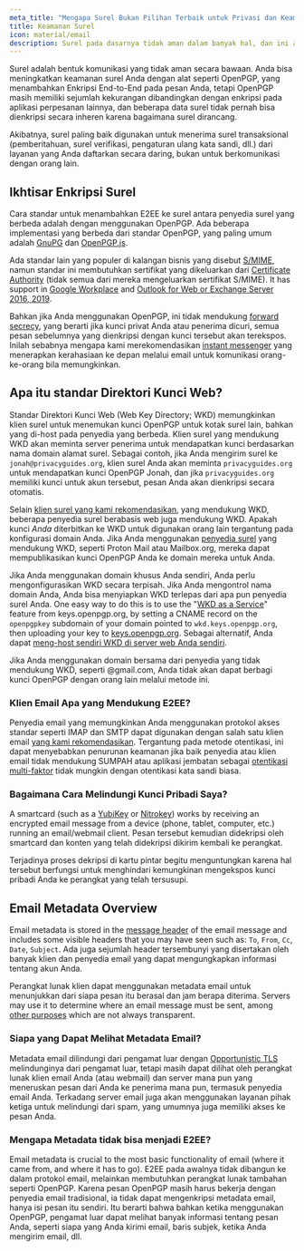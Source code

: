 ```yaml
---
meta_title: "Mengapa Surel Bukan Pilihan Terbaik untuk Privasi dan Keamanan - Privacy Guides"
title: Keamanan Surel
icon: material/email
description: Surel pada dasarnya tidak aman dalam banyak hal, dan ini adalah beberapa alasan mengapa surel bukanlah pilihan utama kami untuk komunikasi yang aman.
---
```


Surel adalah bentuk komunikasi yang tidak aman secara bawaan. Anda bisa meningkatkan keamanan surel Anda dengan alat seperti OpenPGP, yang menambahkan Enkripsi End-to-End pada pesan Anda, tetapi OpenPGP masih memiliki sejumlah kekurangan dibandingkan dengan enkripsi pada aplikasi perpesanan lainnya, dan beberapa data surel tidak pernah bisa dienkripsi secara inheren karena bagaimana surel dirancang.

Akibatnya, surel paling baik digunakan untuk menerima surel transaksional (pemberitahuan, surel verifikasi, pengaturan ulang kata sandi, dll.) dari layanan yang Anda daftarkan secara daring, bukan untuk berkomunikasi dengan orang lain.

## Ikhtisar Enkripsi Surel

Cara standar untuk menambahkan E2EE ke surel antara penyedia surel yang berbeda adalah dengan menggunakan OpenPGP. Ada beberapa implementasi yang berbeda dari standar OpenPGP, yang paling umum adalah [GnuPG](https://en.wikipedia.org/wiki/GNU_Privacy_Guard) dan [OpenPGP.js](https://openpgpjs.org).

Ada standar lain yang populer di kalangan bisnis yang disebut [S/MIME](https://en.wikipedia.org/wiki/S/MIME), namun standar ini membutuhkan sertifikat yang dikeluarkan dari [Certificate Authority](https://en.wikipedia.org/wiki/Certificate_authority) (tidak semua dari mereka mengeluarkan sertifikat S/MIME). It has support in [Google Workplace](https://support.google.com/a/topic/9061730) and [Outlook for Web or Exchange Server 2016, 2019](https://support.office.com/article/encrypt-messages-by-using-s-mime-in-outlook-on-the-web-878c79fc-7088-4b39-966f-14512658f480).

Bahkan jika Anda menggunakan OpenPGP, ini tidak mendukung [forward secrecy](https://en.wikipedia.org/wiki/Forward_secrecy), yang berarti jika kunci privat Anda atau penerima dicuri, semua pesan sebelumnya yang dienkripsi dengan kunci tersebut akan terekspos. Inilah sebabnya mengapa kami merekomendasikan [instant messenger](../real-time-communication.md) yang menerapkan kerahasiaan ke depan melalui email untuk komunikasi orang-ke-orang bila memungkinkan.

## Apa itu standar Direktori Kunci Web?

Standar Direktori Kunci Web (Web Key Directory; WKD) memungkinkan klien surel untuk menemukan kunci OpenPGP untuk kotak surel lain, bahkan yang di-host pada penyedia yang berbeda. Klien surel yang mendukung WKD akan meminta server penerima untuk mendapatkan kunci berdasarkan nama domain alamat surel. Sebagai contoh, jika Anda mengirim surel ke `jonah@privacyguides.org`, klien surel Anda akan meminta `privacyguides.org` untuk mendapatkan kunci OpenPGP Jonah, dan jika `privacyguides.org` memiliki kunci untuk akun tersebut, pesan Anda akan dienkripsi secara otomatis.

Selain [klien surel yang kami rekomendasikan](../email-clients.md), yang mendukung WKD, beberapa penyedia surel berabasis web juga mendukung WKD. Apakah kunci *Anda* diterbitkan ke WKD untuk digunakan orang lain tergantung pada konfigurasi domain Anda. Jika Anda menggunakan [penyedia surel](../email.md#openpgp-compatible-services) yang mendukung WKD, seperti Proton Mail atau Mailbox.org, mereka dapat mempublikasikan kunci OpenPGP Anda ke domain mereka untuk Anda.

Jika Anda menggunakan domain khusus Anda sendiri, Anda perlu mengonfigurasikan WKD secara terpisah. Jika Anda mengontrol nama domain Anda, Anda bisa menyiapkan WKD terlepas dari apa pun penyedia surel Anda. One easy way to do this is to use the "[WKD as a Service](https://keys.openpgp.org/about/usage#wkd-as-a-service)" feature from keys.openpgp.org, by setting a CNAME record on the `openpgpkey` subdomain of your domain pointed to `wkd.keys.openpgp.org`, then uploading your key to [keys.openpgp.org](https://keys.openpgp.org). Sebagai alternatif, Anda dapat [meng-host sendiri WKD di server web Anda sendiri](https://wiki.gnupg.org/WKDHosting).

Jika Anda menggunakan domain bersama dari penyedia yang tidak mendukung WKD, seperti @gmail.com, Anda tidak akan dapat berbagi kunci OpenPGP dengan orang lain melalui metode ini.

### Klien Email Apa yang Mendukung E2EE?

Penyedia email yang memungkinkan Anda menggunakan protokol akses standar seperti IMAP dan SMTP dapat digunakan dengan salah satu klien email [yang kami rekomendasikan](../email-clients.md). Tergantung pada metode otentikasi, ini dapat menyebabkan penurunan keamanan jika baik penyedia atau klien email tidak mendukung SUMPAH atau aplikasi jembatan sebagai [otentikasi multi-faktor](multi-factor-authentication.md) tidak mungkin dengan otentikasi kata sandi biasa.

### Bagaimana Cara Melindungi Kunci Pribadi Saya?

A smartcard (such as a [YubiKey](https://support.yubico.com/hc/articles/360013790259-Using-Your-YubiKey-with-OpenPGP) or [Nitrokey](../security-keys.md#nitrokey)) works by receiving an encrypted email message from a device (phone, tablet, computer, etc.) running an email/webmail client. Pesan tersebut kemudian didekripsi oleh smartcard dan konten yang telah didekripsi dikirim kembali ke perangkat.

Terjadinya proses dekripsi di kartu pintar begitu menguntungkan karena hal tersebut berfungsi untuk menghindari kemungkinan mengekspos kunci pribadi Anda ke perangkat yang telah tersusupi.

## Email Metadata Overview

Email metadata is stored in the [message header](https://en.wikipedia.org/wiki/Email#Message_header) of the email message and includes some visible headers that you may have seen such as: `To`, `From`, `Cc`, `Date`, `Subject`. Ada juga sejumlah header tersembunyi yang disertakan oleh banyak klien dan penyedia email yang dapat mengungkapkan informasi tentang akun Anda.

Perangkat lunak klien dapat menggunakan metadata email untuk menunjukkan dari siapa pesan itu berasal dan jam berapa diterima. Servers may use it to determine where an email message must be sent, among [other purposes](https://en.wikipedia.org/wiki/Email#Message_header) which are not always transparent.

### Siapa yang Dapat Melihat Metadata Email?

Metadata email dilindungi dari pengamat luar dengan [Opportunistic TLS](https://en.wikipedia.org/wiki/Opportunistic_TLS) melindunginya dari pengamat luar, tetapi masih dapat dilihat oleh perangkat lunak klien email Anda (atau webmail) dan server mana pun yang meneruskan pesan dari Anda ke penerima mana pun, termasuk penyedia email Anda. Terkadang server email juga akan menggunakan layanan pihak ketiga untuk melindungi dari spam, yang umumnya juga memiliki akses ke pesan Anda.

### Mengapa Metadata tidak bisa menjadi E2EE?

Email metadata is crucial to the most basic functionality of email (where it came from, and where it has to go). E2EE pada awalnya tidak dibangun ke dalam protokol email, melainkan membutuhkan perangkat lunak tambahan seperti OpenPGP. Karena pesan OpenPGP masih harus bekerja dengan penyedia email tradisional, ia tidak dapat mengenkripsi metadata email, hanya isi pesan itu sendiri. Itu berarti bahwa bahkan ketika menggunakan OpenPGP, pengamat luar dapat melihat banyak informasi tentang pesan Anda, seperti siapa yang Anda kirimi email, baris subjek, ketika Anda mengirim email, dll.
